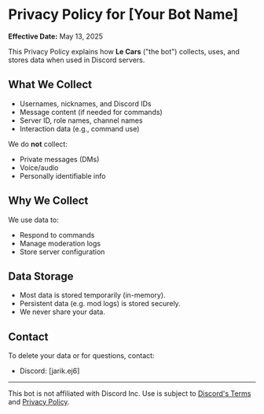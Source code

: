 # Privacy Policy for [Your Bot Name]

**Effective Date:** May 13, 2025

This Privacy Policy explains how **Le Cars** ("the bot") collects, uses, and stores data when used in Discord servers.

## What We Collect

- Usernames, nicknames, and Discord IDs
- Message content (if needed for commands)
- Server ID, role names, channel names
- Interaction data (e.g., command use)

We do **not** collect:
- Private messages (DMs)
- Voice/audio
- Personally identifiable info

## Why We Collect

We use data to:
- Respond to commands
- Manage moderation logs
- Store server configuration

## Data Storage

- Most data is stored temporarily (in-memory).
- Persistent data (e.g. mod logs) is stored securely.
- We never share your data.

## Contact

To delete your data or for questions, contact:
- Discord: [jarik.ej6]

---

This bot is not affiliated with Discord Inc. Use is subject to [Discord's Terms](https://discord.com/terms) and [Privacy Policy](https://discord.com/privacy).
